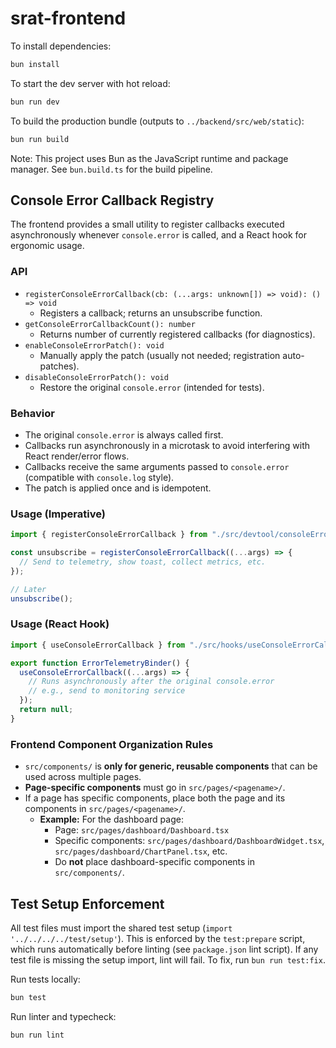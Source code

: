 # srat-frontend

<!-- START doctoc -->
<!-- END doctoc -->

To install dependencies:

```bash
bun install
```

To start the dev server with hot reload:

```bash
bun run dev
```

To build the production bundle (outputs to `../backend/src/web/static`):

```bash
bun run build
```

Note: This project uses Bun as the JavaScript runtime and package manager. See `bun.build.ts` for the build pipeline.

## Console Error Callback Registry

The frontend provides a small utility to register callbacks executed asynchronously whenever `console.error` is called, and a React hook for ergonomic usage.

### API

- `registerConsoleErrorCallback(cb: (...args: unknown[]) => void): () => void`
  - Registers a callback; returns an unsubscribe function.
- `getConsoleErrorCallbackCount(): number`
  - Returns number of currently registered callbacks (for diagnostics).
- `enableConsoleErrorPatch(): void`
  - Manually apply the patch (usually not needed; registration auto-patches).
- `disableConsoleErrorPatch(): void`
  - Restore the original `console.error` (intended for tests).

### Behavior

- The original `console.error` is always called first.
- Callbacks run asynchronously in a microtask to avoid interfering with React render/error flows.
- Callbacks receive the same arguments passed to `console.error` (compatible with `console.log` style).
- The patch is applied once and is idempotent.

### Usage (Imperative)

```ts
import { registerConsoleErrorCallback } from "./src/devtool/consoleErrorRegistry";

const unsubscribe = registerConsoleErrorCallback((...args) => {
  // Send to telemetry, show toast, collect metrics, etc.
});

// Later
unsubscribe();
```

### Usage (React Hook)

```ts
import { useConsoleErrorCallback } from "./src/hooks/useConsoleErrorCallback";

export function ErrorTelemetryBinder() {
  useConsoleErrorCallback((...args) => {
    // Runs asynchronously after the original console.error
    // e.g., send to monitoring service
  });
  return null;
}
```

### Frontend Component Organization Rules

- `src/components/` is **only for generic, reusable components** that can be used across multiple pages.
- **Page-specific components** must go in `src/pages/<pagename>/`.
- If a page has specific components, place both the page and its components in `src/pages/<pagename>/`.
  - **Example:** For the dashboard page:
    - Page: `src/pages/dashboard/Dashboard.tsx`
    - Specific components: `src/pages/dashboard/DashboardWidget.tsx`, `src/pages/dashboard/ChartPanel.tsx`, etc.
    - Do **not** place dashboard-specific components in `src/components/`.

## Test Setup Enforcement

All test files must import the shared test setup (`import '../../../../test/setup'`). This is enforced by the `test:prepare` script, which runs automatically before linting (see `package.json` lint script). If any test file is missing the setup import, lint will fail. To fix, run `bun run test:fix`.

Run tests locally:

```bash
bun test
```

Run linter and typecheck:

```bash
bun run lint
```

